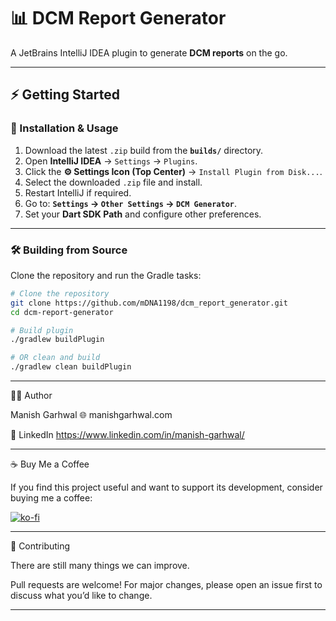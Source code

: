# 📊 DCM Report Generator

A JetBrains IntelliJ IDEA plugin to generate **DCM reports** on the go.

---

## ⚡ Getting Started

### 🔌 Installation & Usage
1. Download the latest `.zip` build from the **`builds/`** directory.
2. Open **IntelliJ IDEA** → `Settings` → `Plugins`.
3. Click the **⚙️ Settings Icon (Top Center)** → `Install Plugin from Disk...`.
4. Select the downloaded `.zip` file and install.
5. Restart IntelliJ if required.
6. Go to: **`Settings` → `Other Settings` → `DCM Generator`**.
7. Set your **Dart SDK Path** and configure other preferences.

---

### 🛠 Building from Source
Clone the repository and run the Gradle tasks:

```bash
# Clone the repository
git clone https://github.com/mDNA1198/dcm_report_generator.git
cd dcm-report-generator

# Build plugin
./gradlew buildPlugin

# OR clean and build
./gradlew clean buildPlugin
```

---
👨‍💻 Author

Manish Garhwal
🌐 manishgarhwal.com

🔗 LinkedIn https://www.linkedin.com/in/manish-garhwal/

---

☕ Buy Me a Coffee

If you find this project useful and want to support its development, consider buying me a coffee:

[![ko-fi](https://ko-fi.com/img/githubbutton_sm.svg)](https://ko-fi.com/X8X31KCK18)

---
🤝 Contributing

There are still many things we can improve. 

Pull requests are welcome! For major changes, please open an issue first to discuss what you’d like to change.

---